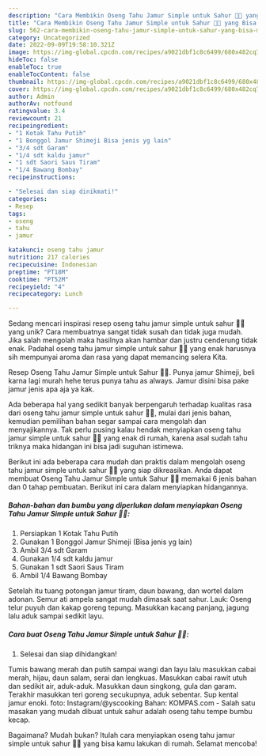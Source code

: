 ```yaml
---
description: "Cara Membikin Oseng Tahu Jamur Simple untuk Sahur 🍴🍛 yang Bisa Manjain Lidah"
title: "Cara Membikin Oseng Tahu Jamur Simple untuk Sahur 🍴🍛 yang Bisa Manjain Lidah"
slug: 562-cara-membikin-oseng-tahu-jamur-simple-untuk-sahur-yang-bisa-manjain-lidah
category: Uncategorized
date: 2022-09-09T19:58:10.321Z
image: https://img-global.cpcdn.com/recipes/a9021dbf1c8c6499/680x482cq70/oseng-tahu-jamur-simple-untuk-sahur-foto-resep-utama.jpg
hideToc: false
enableToc: true
enableTocContent: false
thumbnail: https://img-global.cpcdn.com/recipes/a9021dbf1c8c6499/680x482cq70/oseng-tahu-jamur-simple-untuk-sahur-foto-resep-utama.jpg
cover: https://img-global.cpcdn.com/recipes/a9021dbf1c8c6499/680x482cq70/oseng-tahu-jamur-simple-untuk-sahur-foto-resep-utama.jpg
author: Admin
authorAv: notfound
ratingvalue: 3.4
reviewcount: 21
recipeingredient:
- "1 Kotak Tahu Putih"
- "1 Bonggol Jamur Shimeji Bisa jenis yg lain"
- "3/4 sdt Garam"
- "1/4 sdt kaldu jamur"
- "1 sdt Saori Saus Tiram"
- "1/4 Bawang Bombay"
recipeinstructions:

- "Selesai dan siap dinikmati!"
categories:
- Resep
tags:
- oseng
- tahu
- jamur

katakunci: oseng tahu jamur 
nutrition: 217 calories
recipecuisine: Indonesian
preptime: "PT18M"
cooktime: "PT52M"
recipeyield: "4"
recipecategory: Lunch

---
```





Sedang mencari inspirasi resep oseng tahu jamur simple untuk sahur 🍴🍛 yang unik? Cara membuatnya sangat tidak susah dan tidak juga mudah. Jika salah mengolah maka hasilnya akan hambar dan justru cenderung tidak enak. Padahal oseng tahu jamur simple untuk sahur 🍴🍛 yang enak harusnya sih mempunyai aroma dan rasa yang dapat memancing selera Kita.





Resep Oseng Tahu Jamur Simple untuk Sahur 🍴🍛. Punya jamur Shimeji, beli karna lagi murah hehe terus punya tahu as always. Jamur disini bisa pake jamur jenis apa aja ya kak.

Ada beberapa hal yang sedikit banyak berpengaruh terhadap kualitas rasa dari oseng tahu jamur simple untuk sahur 🍴🍛, mulai dari jenis bahan, kemudian pemilihan bahan segar sampai cara mengolah dan menyajikannya. Tak perlu pusing kalau hendak menyiapkan oseng tahu jamur simple untuk sahur 🍴🍛 yang enak di rumah, karena asal sudah tahu triknya maka hidangan ini bisa jadi suguhan istimewa.






Berikut ini ada beberapa cara mudah dan praktis dalam mengolah oseng tahu jamur simple untuk sahur 🍴🍛 yang siap dikreasikan. Anda dapat membuat Oseng Tahu Jamur Simple untuk Sahur 🍴🍛 memakai 6 jenis bahan dan 0 tahap pembuatan. Berikut ini cara dalam menyiapkan hidangannya.

<!--inarticleads1-->

##### Bahan-bahan dan bumbu yang diperlukan dalam menyiapkan Oseng Tahu Jamur Simple untuk Sahur 🍴🍛:

1. Persiapkan 1 Kotak Tahu Putih
1. Gunakan 1 Bonggol Jamur Shimeji (Bisa jenis yg lain)
1. Ambil 3/4 sdt Garam
1. Gunakan 1/4 sdt kaldu jamur
1. Gunakan 1 sdt Saori Saus Tiram
1. Ambil 1/4 Bawang Bombay


Setelah itu tuang potongan jamur tiram, daun bawang, dan wortel dalam adonan. Semur ati ampela sangat mudah dimasak saat sahur. Lauk: Oseng telur puyuh dan kakap goreng tepung. Masukkan kacang panjang, jagung lalu aduk sampai sedikit layu. 

<!--inarticleads2-->

##### Cara buat Oseng Tahu Jamur Simple untuk Sahur 🍴🍛:


1. Selesai dan siap dihidangkan!

Tumis bawang merah dan putih sampai wangi dan layu lalu masukkan cabai merah, hijau, daun salam, serai dan lengkuas. Masukkan cabai rawit utuh dan sedikit air, aduk-aduk. Masukkan daun singkong, gula dan garam. Terakhir masukkan teri goreng secukupnya, aduk sebentar. Sup kental jamur enoki. foto: Instagram/@yscooking Bahan: KOMPAS.com - Salah satu masakan yang mudah dibuat untuk sahur adalah oseng tahu tempe bumbu kecap. 

Bagaimana? Mudah bukan? Itulah cara menyiapkan oseng tahu jamur simple untuk sahur 🍴🍛 yang bisa kamu lakukan di rumah. Selamat mencoba!
